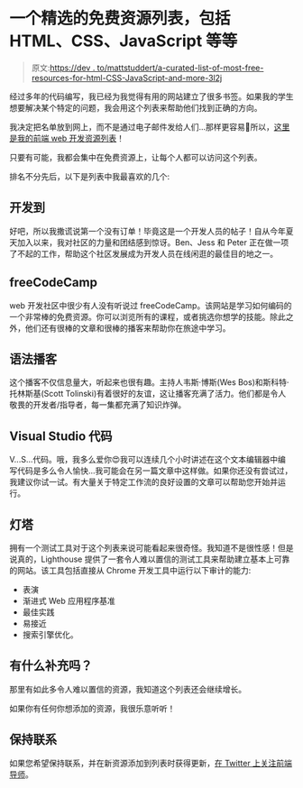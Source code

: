 # 一个精选的免费资源列表，包括 HTML、CSS、JavaScript 等等

> 原文:[https://dev . to/mattstuddert/a-curated-list-of-most-free-resources-for-html-CSS-JavaScript-and-more-3l2j](https://dev.to/mattstuddert/a-curated-list-of-mostly-free-resources-for-html-css-javascript-and-more-3l2j)

经过多年的代码编写，我已经为我觉得有用的网站建立了很多书签。如果我的学生想要解决某个特定的问题，我会用这个列表来帮助他们找到正确的方向。

我决定把名单放到网上，而不是通过电子邮件发给人们...那样更容易🙂所以，[这里是我的前端 web 开发资源列表](https://www.frontendmentor.io/resources)！

只要有可能，我都会集中在免费资源上，让每个人都可以访问这个列表。

排名不分先后，以下是列表中我最喜欢的几个:

## [](#devto)开发到

好吧，所以我撒谎说第一个没有订单！毕竟这是一个开发人员的帖子！自从今年夏天加入以来，我对社区的力量和团结感到惊讶。Ben、Jess 和 Peter 正在做一项了不起的工作，帮助这个社区发展成为开发人员在线闲逛的最佳目的地之一。

## [](#freecodecamp)freeCodeCamp

web 开发社区中很少有人没有听说过 freeCodeCamp。该网站是学习如何编码的一个非常棒的免费资源。你可以浏览所有的课程，或者挑选你想学的技能。除此之外，他们还有很棒的文章和很棒的播客来帮助你在旅途中学习。

## [](#syntax-podcast)语法播客

这个播客不仅信息量大，听起来也很有趣。主持人韦斯·博斯(Wes Bos)和斯科特·托林斯基(Scott Tolinski)有着很好的友谊，这让播客充满了活力。他们都是令人敬畏的开发者/指导者，每一集都充满了知识炸弹。

## [](#visual-studio-code)Visual Studio 代码

V...S...代码。哦，我多么爱你😍我可以连续几个小时讲述在这个文本编辑器中编写代码是多么令人愉快...我可能会在另一篇文章中这样做。如果你还没有尝试过，我建议你试一试。有大量关于特定工作流的良好设置的文章可以帮助您开始并运行。

## [](#lighthouse)灯塔

拥有一个测试工具对于这个列表来说可能看起来很奇怪。我知道不是很性感！但是说真的，Lighthouse 提供了一套令人难以置信的测试工具来帮助建立基本上可靠的网站。该工具包括直接从 Chrome 开发工具中运行以下审计的能力:

*   表演
*   渐进式 Web 应用程序基准
*   最佳实践
*   易接近
*   搜索引擎优化。

## [](#any-additions)有什么补充吗？

那里有如此多令人难以置信的资源，我知道这个列表还会继续增长。

如果你有任何你想添加的资源，我很乐意听听！

## [](#keep-in-touch)保持联系

如果您希望保持联系，并在新资源添加到列表时获得更新，[在 Twitter 上关注前端导师](https://twitter.com/frontendmentor)。